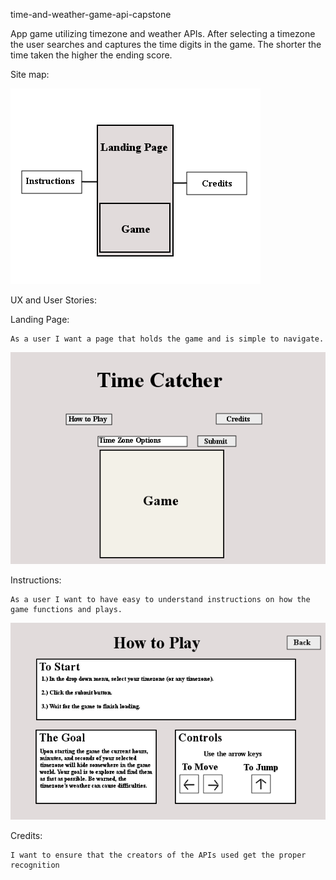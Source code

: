 time-and-weather-game-api-capstone

App game utilizing timezone and weather APIs. After selecting a timezone the user searches and captures the time digits in the game. The shorter the time taken the higher the ending score.

Site map:

![site map](https://github.com/BrittniLudington/time-and-weather-game-api-capstone/blob/master/ReadMeImgs/siteMap.png?raw=true)







UX and User Stories:



Landing Page:

	As a user I want a page that holds the game and is simple to navigate.

![landing page](https://github.com/BrittniLudington/time-and-weather-game-api-capstone/blob/master/ReadMeImgs/landingPage.png?raw=true)





















Instructions:

	As a user I want to have easy to understand instructions on how the game functions and plays. 

 ![Instructions](https://github.com/BrittniLudington/time-and-weather-game-api-capstone/blob/master/ReadMeImgs/InstructionsPage.png?raw=true)






















Credits:

	I want to ensure that the creators of the APIs used get the proper recognition


